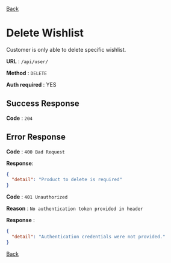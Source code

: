 [Back](../README.md)

# Delete Wishlist

Customer is only able to delete specific wishlist.

**URL** : `/api/user/`

**Method** : `DELETE`

**Auth required** : YES

## Success Response

**Code** : `204`

## Error Response

**Code** : `400 Bad Request`

**Response**:

```json
{
  "detail": "Product to delete is required"
}
```

**Code** : `401 Unauthorized`

**Reason** : `No authentication token provided in header`

**Response** :

```json
{
  "detail": "Authentication credentials were not provided."
}
```

[Back](../README.md)
